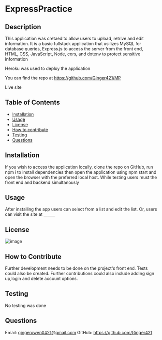 
# ExpressPractice

## Description
This application was cretaed to allow users to upload, retrive and edit information. It is a basic fullstack application that usilizes MySQL for database queries, Express.js to access the server from the front end, HTML, CSS, JavaScript, Node, cors, and dotenv to protect sensitive information

Heroku was used to deploy the application

You can find the repo at https://github.com/Ginger421/MP

Live site
## Table of Contents
* [Installation](#installation)
* [Usage](#usage)
* [License](#)
* [How to contribute](#contribute)
* [Testing](#testing)
* [Questions](#questions)

## Installation 
If you wish to access the application locally, clone the repo on GitHub, run npm i to install dependencies then open the application using npm start and open the browser with the preferred local host. While testing users must the front end and backend simultanously
## Usage
After installing the app users can select from a list and edit the list. Or, users can visit the site at ______

## License
![image](https://user-images.githubusercontent.com/101539821/195421205-75d9058a-9528-4224-8a53-491b47f330e9.png)

## How to Contribute 
Further development needs to be done on the project's front end. Tests could also be created. Further contributions could also include adding sign up,login and delete account options.

## Testing 
No testing was done

## Questions
Email: gingerowen0421@gmail.com
GitHub: https://github.com/Ginger421
